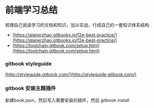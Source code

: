 # 前端学习总结

梳理自己阅读学习的文档和知识，加以实战，行成自己的一套知识体系结构

* [https://alanerzhao.gitbooks.io/f2e-best-practice/](https://alanerzhao.gitbooks.io/f2e-best-practice/)
* [https://toolchain.gitbook.com/setup.html](https://toolchain.gitbook.com/setup.html)

### gitbook styleguide 

[http://styleguide.gitbook.com/](http://styleguide.gitbook.com/)

### gitbook 安装主题插件

新建book.json，然后写入需要安装的插件，然后 gitbook install



